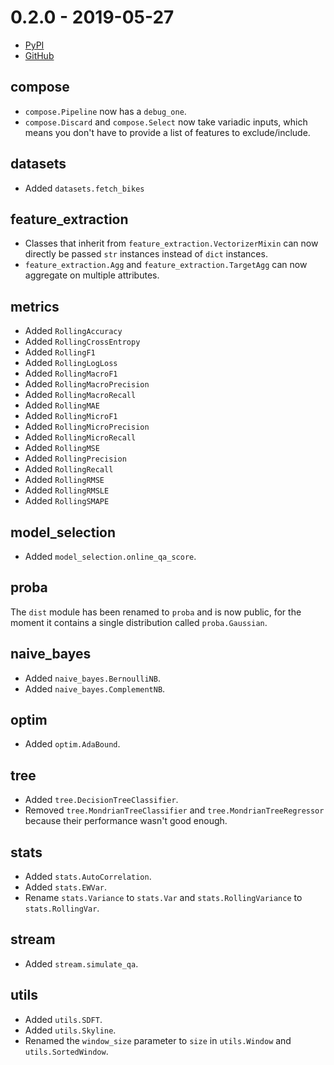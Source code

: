 # 0.2.0 - 2019-05-27

- [PyPI](https://pypi.org/project/river/0.2.0/)
- [GitHub](https://github.com/river-ml/river/releases/tag/0.2.0)

## compose

- `compose.Pipeline` now has a `debug_one`.
- `compose.Discard` and `compose.Select` now take variadic inputs, which means you don't have to provide a list of features to exclude/include.

## datasets

- Added `datasets.fetch_bikes`

## feature_extraction

- Classes that inherit from `feature_extraction.VectorizerMixin` can now directly be passed `str` instances instead of `dict` instances.
- `feature_extraction.Agg` and `feature_extraction.TargetAgg` can now aggregate on multiple attributes.

## metrics

- Added `RollingAccuracy`
- Added `RollingCrossEntropy`
- Added `RollingF1`
- Added `RollingLogLoss`
- Added `RollingMacroF1`
- Added `RollingMacroPrecision`
- Added `RollingMacroRecall`
- Added `RollingMAE`
- Added `RollingMicroF1`
- Added `RollingMicroPrecision`
- Added `RollingMicroRecall`
- Added `RollingMSE`
- Added `RollingPrecision`
- Added `RollingRecall`
- Added `RollingRMSE`
- Added `RollingRMSLE`
- Added `RollingSMAPE`

## model_selection

- Added `model_selection.online_qa_score`.

## proba

The `dist` module has been renamed to `proba` and is now public, for the moment it contains a single distribution called `proba.Gaussian`.

## naive_bayes

- Added `naive_bayes.BernoulliNB`.
- Added `naive_bayes.ComplementNB`.

## optim

- Added `optim.AdaBound`.

## tree

- Added `tree.DecisionTreeClassifier`.
- Removed `tree.MondrianTreeClassifier` and `tree.MondrianTreeRegressor` because their performance wasn't good enough.

## stats

- Added `stats.AutoCorrelation`.
- Added `stats.EWVar`.
- Rename `stats.Variance` to `stats.Var` and `stats.RollingVariance` to `stats.RollingVar`.

## stream

- Added `stream.simulate_qa`.

## utils

- Added `utils.SDFT`.
- Added `utils.Skyline`.
- Renamed the `window_size` parameter to `size` in `utils.Window` and `utils.SortedWindow`.
